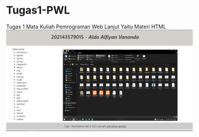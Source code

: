 # Tugas1-PWL
Tugas 1 Mata Kuliah Pemrograman Web Lanjut Yaitu Materi HTML
<img src="https://raw.githubusercontent.com/aldoalfiyanv/Tugas1-PWL/main/hasil.png" width="1000">
